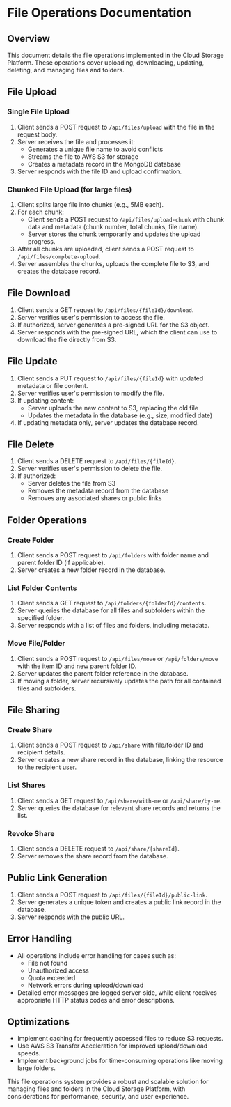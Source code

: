 # File Operations Documentation

## Overview

This document details the file operations implemented in the Cloud Storage Platform. These operations cover uploading, downloading, updating, deleting, and managing files and folders.

## File Upload

### Single File Upload

1. Client sends a POST request to `/api/files/upload` with the file in the request body.
2. Server receives the file and processes it:
   - Generates a unique file name to avoid conflicts
   - Streams the file to AWS S3 for storage
   - Creates a metadata record in the MongoDB database
3. Server responds with the file ID and upload confirmation.

### Chunked File Upload (for large files)

1. Client splits large file into chunks (e.g., 5MB each).
2. For each chunk:
   - Client sends a POST request to `/api/files/upload-chunk` with chunk data and metadata (chunk number, total chunks, file name).
   - Server stores the chunk temporarily and updates the upload progress.
3. After all chunks are uploaded, client sends a POST request to `/api/files/complete-upload`.
4. Server assembles the chunks, uploads the complete file to S3, and creates the database record.

## File Download

1. Client sends a GET request to `/api/files/{fileId}/download`.
2. Server verifies user's permission to access the file.
3. If authorized, server generates a pre-signed URL for the S3 object.
4. Server responds with the pre-signed URL, which the client can use to download the file directly from S3.

## File Update

1. Client sends a PUT request to `/api/files/{fileId}` with updated metadata or file content.
2. Server verifies user's permission to modify the file.
3. If updating content:
   - Server uploads the new content to S3, replacing the old file
   - Updates the metadata in the database (e.g., size, modified date)
4. If updating metadata only, server updates the database record.

## File Delete

1. Client sends a DELETE request to `/api/files/{fileId}`.
2. Server verifies user's permission to delete the file.
3. If authorized:
   - Server deletes the file from S3
   - Removes the metadata record from the database
   - Removes any associated shares or public links

## Folder Operations

### Create Folder

1. Client sends a POST request to `/api/folders` with folder name and parent folder ID (if applicable).
2. Server creates a new folder record in the database.

### List Folder Contents

1. Client sends a GET request to `/api/folders/{folderId}/contents`.
2. Server queries the database for all files and subfolders within the specified folder.
3. Server responds with a list of files and folders, including metadata.

### Move File/Folder

1. Client sends a POST request to `/api/files/move` or `/api/folders/move` with the item ID and new parent folder ID.
2. Server updates the parent folder reference in the database.
3. If moving a folder, server recursively updates the path for all contained files and subfolders.

## File Sharing

### Create Share

1. Client sends a POST request to `/api/share` with file/folder ID and recipient details.
2. Server creates a new share record in the database, linking the resource to the recipient user.

### List Shares

1. Client sends a GET request to `/api/share/with-me` or `/api/share/by-me`.
2. Server queries the database for relevant share records and returns the list.

### Revoke Share

1. Client sends a DELETE request to `/api/share/{shareId}`.
2. Server removes the share record from the database.

## Public Link Generation

1. Client sends a POST request to `/api/files/{fileId}/public-link`.
2. Server generates a unique token and creates a public link record in the database.
3. Server responds with the public URL.

## Error Handling

- All operations include error handling for cases such as:
  - File not found
  - Unauthorized access
  - Quota exceeded
  - Network errors during upload/download
- Detailed error messages are logged server-side, while client receives appropriate HTTP status codes and error descriptions.

## Optimizations

- Implement caching for frequently accessed files to reduce S3 requests.
- Use AWS S3 Transfer Acceleration for improved upload/download speeds.
- Implement background jobs for time-consuming operations like moving large folders.

This file operations system provides a robust and scalable solution for managing files and folders in the Cloud Storage Platform, with considerations for performance, security, and user experience.
